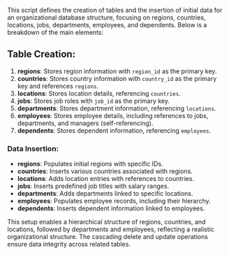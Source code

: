 This script defines the creation of tables and the insertion of initial data for an organizational database structure, focusing on regions, countries, locations, jobs, departments, employees, and dependents. Below is a breakdown of the main elements:

## Table Creation:
1. **regions**: Stores region information with `region_id` as the primary key.
2. **countries**: Stores country information with `country_id` as the primary key and references `regions`.
3. **locations**: Stores location details, referencing `countries`.
4. **jobs**: Stores job roles with `job_id` as the primary key.
5. **departments**: Stores department information, referencing `locations`.
6. **employees**: Stores employee details, including references to jobs, departments, and managers (self-referencing).
7. **dependents**: Stores dependent information, referencing `employees`.

### Data Insertion:
- **regions**: Populates initial regions with specific IDs.
- **countries**: Inserts various countries associated with regions.
- **locations**: Adds location entries with references to countries.
- **jobs**: Inserts predefined job titles with salary ranges.
- **departments**: Adds departments linked to specific locations.
- **employees**: Populates employee records, including their hierarchy.
- **dependents**: Inserts dependent information linked to employees.

This setup enables a hierarchical structure of regions, countries, and locations, followed by departments and employees, reflecting a realistic organizational structure. The cascading delete and update operations ensure data integrity across related tables.

